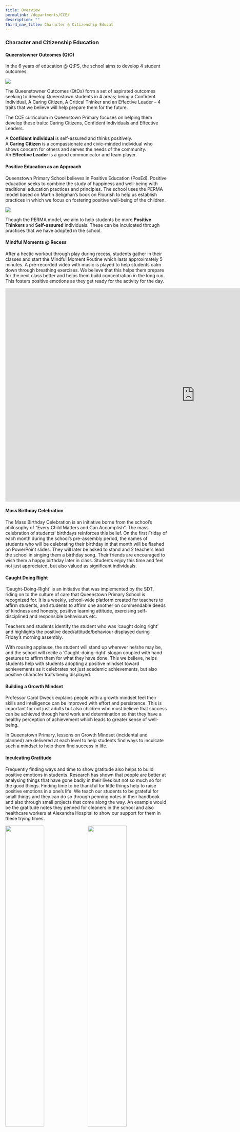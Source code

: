```yaml
---
title: Overview
permalink: /departments/CCE/
description: ""
third_nav_title: Character & Citizenship Educat
---
```


### **Character and Citizenship Education**

#### **Queenstowner Outcomes (QtO)**
In the 6 years of education @ QtPS, the school aims to develop 4 student outcomes.

![](/images/cce.jpg)

The Queenstowner Outcomes (QtOs) form a set of aspirated outcomes seeking to develop Queenstown students in 4 areas; being a Confident Individual, A Caring Citizen, A Critical Thinker and an Effective Leader – 4 traits that we believe will help prepare them for the future.

The CCE curriculum in Queenstown Primary focuses on helping them develop these traits: Caring Citizens, Confident Individuals and Effective Leaders.

A **Confident Individual** is self-assured and thinks positively.<br>
A **Caring Citizen** is a compassionate and civic-minded individual who shows concern for others and serves the needs of the community.<br>
An **Effective Leader** is a good communicator and team player.

#### **Positive Education as an Approach**

Queenstown Primary School believes in Positive Education (PosEd). Positive education seeks to combine the study of happiness and well-being with traditional education practices and principles. The school uses the PERMA model based on Martin Seligman’s book on Flourish to help us establish practices in which we focus on fostering positive well-being of the children.

![](/images/cce%202.jpg)

Though the PERMA model, we aim to help students be more **Positive Thinkers** and **Self-assured** individuals. These can be inculcated through practices that we have adopted in the school.

#### **Mindful Moments @ Recess**

After a hectic workout through play during recess, students gather in their classes and start the Mindful Moment Routine which lasts approximately 5 minutes. A pre-recorded video with music is played to help students calm down through breathing exercises. We believe that this helps them prepare for the next class better and helps them build concentration in the long run. This fosters positive emotions as they get ready for the activity for the day.

<iframe width="1180" height="664" src="https://www.youtube.com/embed/kzaILkJC7Dc" title="Mindful Moments" frameborder="0" allow="accelerometer; autoplay; clipboard-write; encrypted-media; gyroscope; picture-in-picture" allowfullscreen></iframe>

#### **Mass Birthday Celebration**
The Mass Birthday Celebration is an initiative borne from the school’s philosophy of “Every Child Matters and Can Accomplish”. The mass celebration of students’ birthdays reinforces this belief. On the first Friday of each month during the school’s pre-assembly period, the names of students who will be celebrating their birthday in that month will be flashed on PowerPoint slides. They will later be asked to stand and 2 teachers lead the school in singing them a birthday song. Their friends are encouraged to wish them a happy birthday later in class. Students enjoy this time and feel not just appreciated, but also valued as significant individuals.

#### **Caught Doing Right**
‘Caught-Doing-Right’ is an initiative that was implemented by the SDT, riding on to the culture of care that Queenstown Primary School is recognized for. It is a weekly, school-wide platform created for teachers to affirm students, and students to affirm one another on commendable deeds of kindness and honesty, positive learning attitude, exercising self-disciplined and responsible behaviours etc.

Teachers and students identify the student who was ‘caught doing right’ and highlights the positive deed/attitude/behaviour displayed during Friday’s morning assembly.

With rousing applause, the student will stand up wherever he/she may be, and the school will recite a ‘Caught-doing-right’ slogan coupled with hand gestures to affirm them for what they have done. This we believe, helps students help with students adopting a positive mindset toward achievements as it celebrates not just academic achievements, but also positive character traits being displayed.

#### **Building a Growth Mindset**
Professor Carol Dweck explains people with a growth mindset feel their skills and intelligence can be improved with effort and persistence. This is important for not just adults but also children who must believe that success can be achieved through hard work and determination so that they have a healthy perception of achievement which leads to greater sense of well-being.

In Queenstown Primary, lessons on Growth Mindset (incidental and planned) are delivered at each level to help students find ways to inculcate such a mindset to help them find success in life.

#### **Inculcating Gratitude**
Frequently finding ways and time to show gratitude also helps to build positive emotions in students. Research has shown that people are better at analysing things that have gone badly in their lives but not so much so for the good things. Finding time to be thankful for little things help to raise positive emotions in a one’s life. We teach our students to be grateful for small things and they can do so through penning notes in their handbook and also through small projects that come along the way. An example would be the gratitude notes they penned for cleaners in the school and also healthcare workers at Alexandra Hospital to show our support for them in these trying times.

<img src="/images/cce%203.jpg" 
     style="width:49%" align=left>
<img src="/images/cce%204.jpg" 
     style="width:49%" align=right>
		 
<img src="/images/cce%205.jpg" 
     style="width:65%">		 

#### **Power Mail**
Each week, students write a note of encouragement to friend in the class. A chart with all the students’ names are placed in the classroom and at allotted times, students are encouraged to place a note of encouragement to their friends to brighten their day. We have seen friendships blossom with this initiative as this helps build and improve friendships among classmates

<img src="/images/cce%206.jpg" 
     style="width:49%" align=left>
<img src="/images/cce%207.jpg" 
     style="width:49%" align=right>
		 
<br><br><br>
<br><br><br>
<br><br><br>

#### **Social Skills**
Being able to interact and work harmoniously with one’s peers help to build positive relationships. Such skills are caught and taught. We believe in helping students work well with each other and we teach them how to do so through social skills taught in FTGP lessons. Each level focuses on 1 skill a Semester and this is reinforced throughout the year.

|  |  |
|---|---|
| Primary 1 |  Using Appropriate  Voice Level |
|  Primary 2 |  Dealing with Anger |
|  Primary 3 |  Recognising Other’s Feelings |
|  Primary 4 |  Being an Upstander |
|  Primary 5 |  Expressing Optimism |
|  Primary 6 |  Dealing with Teasing |
|
